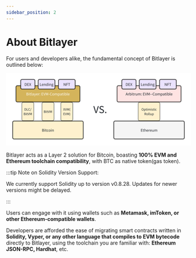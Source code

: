 ```yaml
---
sidebar_position: 2
---
```


# About Bitlayer
For users and developers alike, the fundamental concept of Bitlayer is outlined below:

![intro](/img/Introduction/intro.png)

Bitlayer acts as a Layer 2 solution for Bitcoin, boasting **100% EVM and Ethereum toolchain compatibility**, with BTC as native token(gas token).

:::tip Note on Solidity Version Support:

We currently support Solidity up to version v0.8.28. Updates for newer versions might be delayed. 

:::

Users can engage with it using wallets such as **Metamask, imToken, or other Ethereum-compatible wallets**.

Developers are afforded the ease of migrating smart contracts written in **Solidity, Vyper, or any other language that compiles to EVM bytecode** directly to Bitlayer, using the toolchain you are familiar with: **Ethereum JSON-RPC, Hardhat**, etc.
